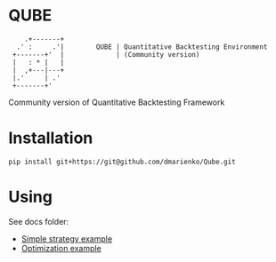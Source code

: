 # QUBE

        .+-------+
      .' :     .'|        QUBE | Quantitative Backtesting Environment
     +-------+'  |             | (Community version) 
     |   : * |   |        
     |  ,+---|---+ 
     |.'     | .' 
     +-------+'

Community version of Quantitative Backtesting Framework

# Installation
```pip install git+https://git@github.com/dmarienko/Qube.git```

# Using 
See docs folder:
- [Simple strategy example](https://github.com/dmarienko/Qube/blob/docs/models/0.0%20Simple%20strategy.ipynb)
- [Optimization example](https://github.com/dmarienko/Qube/blob/docs/models/1.0%20Backtesting%20with%20optimizations.ipynb)
